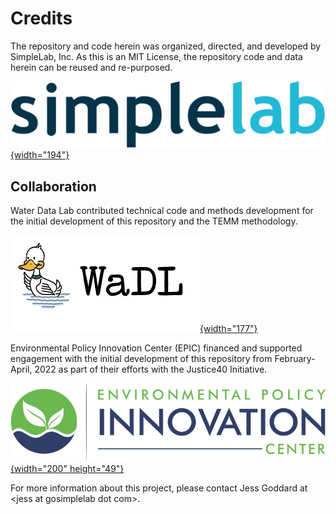 # Credits

The repository and code herein was organized, directed, and developed by SimpleLab, Inc. As this is an MIT License, the repository code and data herein can be reused and re-purposed.

[![](img/simplelab_logo.png){width="194"}](www.gosimplelab.com)

## Collaboration

Water Data Lab contributed technical code and methods development for the initial development of this repository and the TEMM methodology.

[![](img/wadl_logo.jpg){width="177"}](https://www.waterdatalab.com/)

Environmental Policy Innovation Center (EPIC) financed and supported engagement with the initial development of this repository from February-April, 2022 as part of their efforts with the Justice40 Initiative.

[![](img/epic_logo.png){width="200" height="49"}](https://www.policyinnovation.org/)

For more information about this project, please contact Jess Goddard at \<jess at gosimplelab dot com\>.
